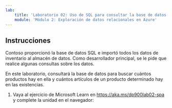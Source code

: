 ```yaml
---
lab:
    title: 'Laboratorio 02: Uso de SQL para consultar la base de datos de Azure SQL'
    module: 'Módulo 2: Exploración de datos relacionales en Azure'
---
```


## Instrucciones
Contoso proporcionó la base de datos SQL e importó todos los datos de inventario al almacén de datos. Como desarrollador principal, se le pide que realice algunas consultas sobre los datos.

En este laboratorio, consultará la base de datos para buscar cuántos productos hay en ella y cuántos artículos de un producto determinado hay en las existencias.

1.	Vaya al ejercicio de Microsoft Learn en https://aka.ms/dp900lab02-spa y complete la unidad en el navegador: 
